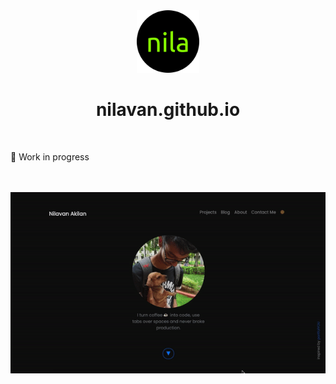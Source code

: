 <div align="center">
<a href="https://nilavan.github.io/">
<img width=100 src="assets/android-chrome-512x512.png"/>
</a>
<h1>nilavan.github.io</h1>
</div><br>

🚧 Work in progress

<br>
<br>
<div align="center">
  <img src="screenshot.gif">
</div>
